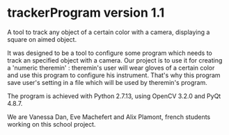 # trackerProgram version 1.1
A tool to track any object of a certain color with a camera, displaying a square on aimed object.

It was designed to be a tool to configure some program which needs to track an specified object with a camera.
Our project is to use it for creating a 'numeric theremin' : theremin's user will wear gloves
of a certain color and use this program to configure his instrument. 
That's why this program save user's setting in a file which will be used
by theremin's program.

The program is achieved with Python 2.7.13, using OpenCV 3.2.0 and PyQt 4.8.7.

We are Vanessa Dan, Eve Machefert and Alix Plamont, french students working on this school project.
